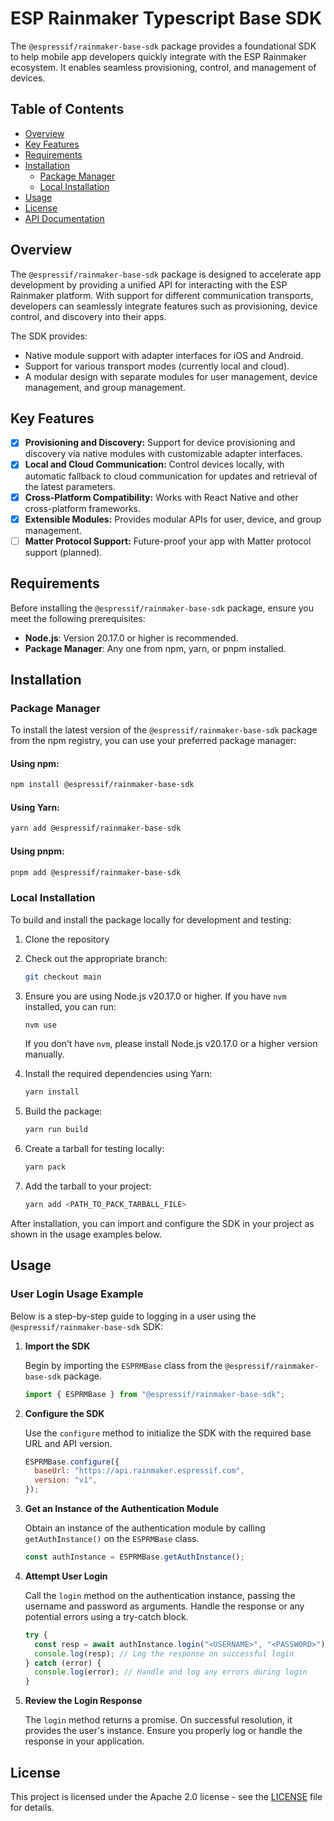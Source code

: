 # ESP Rainmaker Typescript Base SDK

The `@espressif/rainmaker-base-sdk` package provides a foundational SDK to help mobile app developers quickly integrate with the ESP Rainmaker ecosystem. It enables seamless provisioning, control, and management of devices.

## Table of Contents

- [Overview](#overview)
- [Key Features](#key-features)
- [Requirements](#requirements)
- [Installation](#installation)
  - [Package Manager](#package-manager)
  - [Local Installation](#local-installation)
- [Usage](#usage)
- [License](#license)
- [API Documentation](https://espressif.github.io/esp-rainmaker-app-sdk-ts/)

## Overview

The `@espressif/rainmaker-base-sdk` package is designed to accelerate app development by providing a unified API for interacting with the ESP Rainmaker platform. With support for different communication transports, developers can seamlessly integrate features such as provisioning, device control, and discovery into their apps.

The SDK provides:

- Native module support with adapter interfaces for iOS and Android.
- Support for various transport modes (currently local and cloud).
- A modular design with separate modules for user management, device management, and group management.

## Key Features

- [x] **Provisioning and Discovery:** Support for device provisioning and discovery via native modules with customizable adapter interfaces.
- [x] **Local and Cloud Communication:** Control devices locally, with automatic fallback to cloud communication for updates and retrieval of the latest parameters.
- [x] **Cross-Platform Compatibility:** Works with React Native and other cross-platform frameworks.
- [x] **Extensible Modules:** Provides modular APIs for user, device, and group management.
- [ ] **Matter Protocol Support:** Future-proof your app with Matter protocol support (planned).

## Requirements

Before installing the `@espressif/rainmaker-base-sdk` package, ensure you meet the following prerequisites:

- **Node.js**: Version 20.17.0 or higher is recommended.
- **Package Manager**: Any one from npm, yarn, or pnpm installed.

## Installation

### Package Manager

To install the latest version of the `@espressif/rainmaker-base-sdk` package from the npm registry, you can use your preferred package manager:

#### Using npm:

```bash
npm install @espressif/rainmaker-base-sdk
```

#### Using Yarn:

```bash
yarn add @espressif/rainmaker-base-sdk
```

#### Using pnpm:

```bash
pnpm add @espressif/rainmaker-base-sdk
```

### Local Installation

To build and install the package locally for development and testing:

1. Clone the repository

2. Check out the appropriate branch:

   ```bash
   git checkout main
   ```

3. Ensure you are using Node.js v20.17.0 or higher. If you have `nvm` installed, you can run:

   ```bash
   nvm use
   ```

   If you don’t have `nvm`, please install Node.js v20.17.0 or a higher version manually.

4. Install the required dependencies using Yarn:

   ```bash
   yarn install
   ```

5. Build the package:

   ```bash
   yarn run build
   ```

6. Create a tarball for testing locally:

   ```bash
   yarn pack
   ```

7. Add the tarball to your project:

   ```bash
   yarn add <PATH_TO_PACK_TARBALL_FILE>
   ```

After installation, you can import and configure the SDK in your project as shown in the usage examples below.

## Usage

### User Login Usage Example

Below is a step-by-step guide to logging in a user using the `@espressif/rainmaker-base-sdk` SDK:

1. **Import the SDK**

   Begin by importing the `ESPRMBase` class from the `@espressif/rainmaker-base-sdk` package.

   ```javascript
   import { ESPRMBase } from "@espressif/rainmaker-base-sdk";
   ```

2. **Configure the SDK**

   Use the `configure` method to initialize the SDK with the required base URL and API version.

   ```javascript
   ESPRMBase.configure({
     baseUrl: "https://api.rainmaker.espressif.com",
     version: "v1",
   });
   ```

3. **Get an Instance of the Authentication Module**

   Obtain an instance of the authentication module by calling `getAuthInstance()` on the `ESPRMBase` class.

   ```javascript
   const authInstance = ESPRMBase.getAuthInstance();
   ```

4. **Attempt User Login**

   Call the `login` method on the authentication instance, passing the username and password as arguments.
   Handle the response or any potential errors using a try-catch block.

   ```javascript
   try {
     const resp = await authInstance.login("<USERNAME>", "<PASSWORD>");
     console.log(resp); // Log the response on successful login
   } catch (error) {
     console.log(error); // Handle and log any errors during login
   }
   ```

5. **Review the Login Response**

   The `login` method returns a promise. On successful resolution, it provides the user's instance.
   Ensure you properly log or handle the response in your application.

## License

This project is licensed under the Apache 2.0 license - see the [LICENSE](LICENSE) file for details.

